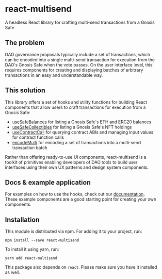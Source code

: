 # react-multisend

A headless React library for crafting multi-send transactions from a Gnosis Safe

## The problem

DAO governance proposals typically include a set of transactions, which can be encoded into a single multi-send transaction for execution from the DAO's Gnosis Safe when the vote passes.
On the user interface level, this requires components for creating and displaying batches of arbitrary transactions in an easy and understandable way.

## This solution

This library offers a set of hooks and utility functions for building React components that allow users to craft transactions for execution from a Gnosis Safe:

- [useSafeBalances](#useSafeBalances) for listing a Gnosis Safe's ETH and ERC20 balances
- [useSafeCollectibles](#useSafeCollectibles) for listing a Gnosis Safe's NFT holdings
- [useContractCall](#useContractCall) for querying contract ABIs and managing input values for contract function calls
- [encodeMulti](#encodeMulti) for encoding a set of transactions into a multi-send transaction batch

Rather than offering ready-to-use UI components, react-multisend is a toolkit of primitives enabling developers of DAO tools to build user interfaces using their own UX patterns and design system components.

## Docs & example application

For examples on how to use the hooks, check out our [documentation](https://gnosis.github.io/react-multisend/).
These example components are a good starting point for creating your own components.

## Installation

This module is distributed via npm. For adding it to your project, run:

```
npm install --save react-multisend
```

To install it using yarn, run:

```
yarn add react-multisend
```

This package also depends on `react`. Please make sure you have it installed as well.
